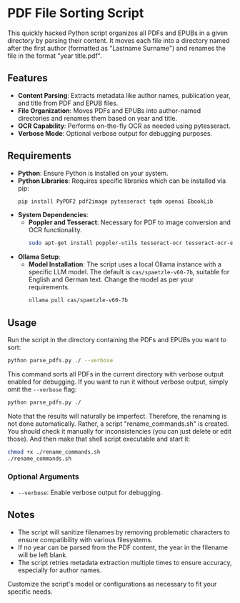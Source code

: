 # PDF File Sorting Script

This quickly hacked Python script organizes all PDFs and EPUBs in a given directory by parsing their content. It moves each file into a directory named after the first author (formatted as "Lastname Surname") and renames the file in the format "year title.pdf".

## Features

- **Content Parsing**: Extracts metadata like author names, publication year, and title from PDF and EPUB files.
- **File Organization**: Moves PDFs and EPUBs into author-named directories and renames them based on year and title.
- **OCR Capability**: Performs on-the-fly OCR as needed using pytesseract.
- **Verbose Mode**: Optional verbose output for debugging purposes.

## Requirements

- **Python**: Ensure Python is installed on your system.
- **Python Libraries**: Requires specific libraries which can be installed via pip:
  ```bash
  pip install PyPDF2 pdf2image pytesseract tqdm openai EbookLib
  ```
- **System Dependencies**:
  - **Poppler and Tesseract**: Necessary for PDF to image conversion and OCR functionality.
    ```bash
    sudo apt-get install poppler-utils tesseract-ocr tesseract-ocr-eng 
    ```
- **Ollama Setup**:
  - **Model Installation**: The script uses a local Ollama instance with a specific LLM model. The default is `cas/spaetzle-v60-7b`, suitable for English and German text. Change the model as per your requirements.
    ```bash
    ollama pull cas/spaetzle-v60-7b
    ```

## Usage

Run the script in the directory containing the PDFs and EPUBs you want to sort:

```bash
python parse_pdfs.py ./ --verbose
```

This command sorts all PDFs in the current directory with verbose output enabled for debugging. If you want to run it without verbose output, simply omit the `--verbose` flag:

```bash
python parse_pdfs.py ./
```

Note that the results will naturally be imperfect. Therefore, the renaming is not done automatically. Rather, a script "rename_commands.sh" is created. You should check it manually for inconsistencies (you can just delete or edit those). And then make that shell script executable and start it:

```bash
chmod +x ./rename_commands.sh
./rename_commands.sh 
```

### Optional Arguments

- `--verbose`: Enable verbose output for debugging.

## Notes

- The script will sanitize filenames by removing problematic characters to ensure compatibility with various filesystems.
- If no year can be parsed from the PDF content, the year in the filename will be left blank.
- The script retries metadata extraction multiple times to ensure accuracy, especially for author names.

Customize the script's model or configurations as necessary to fit your specific needs.
